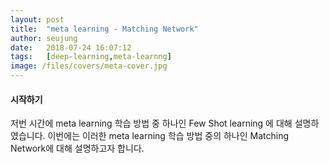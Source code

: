 ```yaml
---
layout: post
title:  "meta learning - Matching Network"
author: seujung
date:   2018-07-24 16:07:12
tags:	[deep-learning,meta-learnng]
image: /files/covers/meta-cover.jpg
---
```


#### 시작하기
저번 시간에 meta learning 학습 방법 중 하나인 Few Shot learning 에 대해 설명하였습니다. 이번에는 이러한 meta learning 학습 방법 중의 하나인 Matching Network에 대해 설명하고자 합니다.

